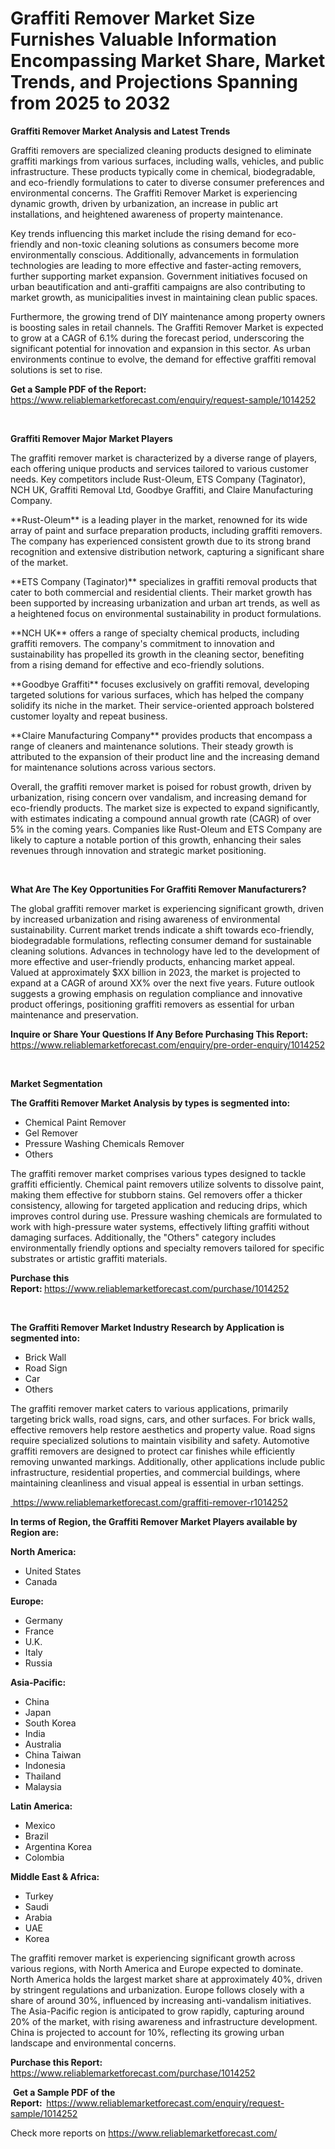 <p><h1>Graffiti Remover Market Size Furnishes Valuable Information Encompassing Market Share, Market Trends, and Projections Spanning from 2025 to 2032</h1></p><p><strong>Graffiti Remover Market Analysis and Latest Trends</strong></p>
<p><p>Graffiti removers are specialized cleaning products designed to eliminate graffiti markings from various surfaces, including walls, vehicles, and public infrastructure. These products typically come in chemical, biodegradable, and eco-friendly formulations to cater to diverse consumer preferences and environmental concerns. The Graffiti Remover Market is experiencing dynamic growth, driven by urbanization, an increase in public art installations, and heightened awareness of property maintenance.</p><p>Key trends influencing this market include the rising demand for eco-friendly and non-toxic cleaning solutions as consumers become more environmentally conscious. Additionally, advancements in formulation technologies are leading to more effective and faster-acting removers, further supporting market expansion. Government initiatives focused on urban beautification and anti-graffiti campaigns are also contributing to market growth, as municipalities invest in maintaining clean public spaces.</p><p>Furthermore, the growing trend of DIY maintenance among property owners is boosting sales in retail channels. The Graffiti Remover Market is expected to grow at a CAGR of 6.1% during the forecast period, underscoring the significant potential for innovation and expansion in this sector. As urban environments continue to evolve, the demand for effective graffiti removal solutions is set to rise.</p></p>
<p><strong>Get a Sample PDF of the Report:&nbsp;</strong> <a href="https://www.reliablemarketforecast.com/enquiry/request-sample/1014252?utm_campaign=2449&utm_medium=2&utm_source=Github&utm_content=ia&utm_term=06032025&utm_id=graffiti-remover">https://www.reliablemarketforecast.com/enquiry/request-sample/1014252</a></p>
<p>&nbsp;</p>
<p><strong>Graffiti Remover Major Market Players</strong></p>
<p><p>The graffiti remover market is characterized by a diverse range of players, each offering unique products and services tailored to various customer needs. Key competitors include Rust-Oleum, ETS Company (Taginator), NCH UK, Graffiti Removal Ltd, Goodbye Graffiti, and Claire Manufacturing Company.</p><p>**Rust-Oleum** is a leading player in the market, renowned for its wide array of paint and surface preparation products, including graffiti removers. The company has experienced consistent growth due to its strong brand recognition and extensive distribution network, capturing a significant share of the market.</p><p>**ETS Company (Taginator)** specializes in graffiti removal products that cater to both commercial and residential clients. Their market growth has been supported by increasing urbanization and urban art trends, as well as a heightened focus on environmental sustainability in product formulations.</p><p>**NCH UK** offers a range of specialty chemical products, including graffiti removers. The company's commitment to innovation and sustainability has propelled its growth in the cleaning sector, benefiting from a rising demand for effective and eco-friendly solutions.</p><p>**Goodbye Graffiti** focuses exclusively on graffiti removal, developing targeted solutions for various surfaces, which has helped the company solidify its niche in the market. Their service-oriented approach bolstered customer loyalty and repeat business.</p><p>**Claire Manufacturing Company** provides products that encompass a range of cleaners and maintenance solutions. Their steady growth is attributed to the expansion of their product line and the increasing demand for maintenance solutions across various sectors.</p><p>Overall, the graffiti remover market is poised for robust growth, driven by urbanization, rising concern over vandalism, and increasing demand for eco-friendly products. The market size is expected to expand significantly, with estimates indicating a compound annual growth rate (CAGR) of over 5% in the coming years. Companies like Rust-Oleum and ETS Company are likely to capture a notable portion of this growth, enhancing their sales revenues through innovation and strategic market positioning.</p></p>
<p>&nbsp;</p>
<p><strong>What Are The Key Opportunities For Graffiti Remover Manufacturers?</strong></p>
<p><p>The global graffiti remover market is experiencing significant growth, driven by increased urbanization and rising awareness of environmental sustainability. Current market trends indicate a shift towards eco-friendly, biodegradable formulations, reflecting consumer demand for sustainable cleaning solutions. Advances in technology have led to the development of more effective and user-friendly products, enhancing market appeal. Valued at approximately $XX billion in 2023, the market is projected to expand at a CAGR of around XX% over the next five years. Future outlook suggests a growing emphasis on regulation compliance and innovative product offerings, positioning graffiti removers as essential for urban maintenance and preservation.</p></p>
<p><strong>Inquire or Share Your Questions If Any Before Purchasing This Report:</strong> <a href="https://www.reliablemarketforecast.com/enquiry/pre-order-enquiry/1014252?utm_campaign=2449&utm_medium=2&utm_source=Github&utm_content=ia&utm_term=06032025&utm_id=graffiti-remover">https://www.reliablemarketforecast.com/enquiry/pre-order-enquiry/1014252</a></p>
<p>&nbsp;</p>
<p><strong>Market Segmentation</strong></p>
<p><strong>The Graffiti Remover Market Analysis by types is segmented into:</strong></p>
<p><ul><li>Chemical Paint Remover</li><li>Gel Remover</li><li>Pressure Washing Chemicals Remover</li><li>Others</li></ul></p>
<p><p>The graffiti remover market comprises various types designed to tackle graffiti efficiently. Chemical paint removers utilize solvents to dissolve paint, making them effective for stubborn stains. Gel removers offer a thicker consistency, allowing for targeted application and reducing drips, which improves control during use. Pressure washing chemicals are formulated to work with high-pressure water systems, effectively lifting graffiti without damaging surfaces. Additionally, the "Others" category includes environmentally friendly options and specialty removers tailored for specific substrates or artistic graffiti materials.</p></p>
<p><strong>Purchase this Report:&nbsp;</strong><a href="https://www.reliablemarketforecast.com/purchase/1014252?utm_campaign=2449&utm_medium=2&utm_source=Github&utm_content=ia&utm_term=06032025&utm_id=graffiti-remover">https://www.reliablemarketforecast.com/purchase/1014252</a></p>
<p>&nbsp;</p>
<p><strong>The Graffiti Remover Market Industry Research by Application is segmented into:</strong></p>
<p><ul><li>Brick Wall</li><li>Road Sign</li><li>Car</li><li>Others</li></ul></p>
<p><p>The graffiti remover market caters to various applications, primarily targeting brick walls, road signs, cars, and other surfaces. For brick walls, effective removers help restore aesthetics and property value. Road signs require specialized solutions to maintain visibility and safety. Automotive graffiti removers are designed to protect car finishes while efficiently removing unwanted markings. Additionally, other applications include public infrastructure, residential properties, and commercial buildings, where maintaining cleanliness and visual appeal is essential in urban settings.</p></p>
<p><a href="https://www.reliablemarketforecast.com/graffiti-remover-r1014252?utm_campaign=2449&utm_medium=2&utm_source=Github&utm_content=ia&utm_term=06032025&utm_id=graffiti-remover">&nbsp;https://www.reliablemarketforecast.com/graffiti-remover-r1014252</a></p>
<p><strong>In terms of Region, the Graffiti Remover Market Players available by Region are:</strong></p>
<p>
    <p> <strong> North America: </strong>
        <ul>
            <li>United States</li>
            <li>Canada</li>
        </ul>
        </p> 
    <p> <strong> Europe: </strong>
        <ul>
            <li>Germany</li>
            <li>France</li>
            <li>U.K.</li>
            <li>Italy</li>
            <li>Russia</li>
        </ul>
        </p> 
    <p> <strong> Asia-Pacific: </strong>
        <ul>
            <li>China</li>
            <li>Japan</li>
            <li>South Korea</li>
            <li>India</li>
            <li>Australia</li>
            <li>China Taiwan</li>
            <li>Indonesia</li>
            <li>Thailand</li>
            <li>Malaysia</li>
        </ul>
        </p> 
    <p> <strong> Latin America: </strong>
        <ul>
            <li>Mexico</li>
            <li>Brazil</li>
            <li>Argentina Korea</li>
            <li>Colombia</li>
        </ul>
        </p> 
    <p> <strong> Middle East & Africa: </strong>
        <ul>
            <li>Turkey</li>
            <li>Saudi</li>
            <li>Arabia</li>
            <li>UAE</li>
            <li>Korea</li>
        </ul>
    </p>
    </p>
<p><p>The graffiti remover market is experiencing significant growth across various regions, with North America and Europe expected to dominate. North America holds the largest market share at approximately 40%, driven by stringent regulations and urbanization. Europe follows closely with a share of around 30%, influenced by increasing anti-vandalism initiatives. The Asia-Pacific region is anticipated to grow rapidly, capturing around 20% of the market, with rising awareness and infrastructure development. China is projected to account for 10%, reflecting its growing urban landscape and environmental concerns.</p></p>
<p><strong>Purchase this Report: </strong><a href="https://www.reliablemarketforecast.com/purchase/1014252?utm_campaign=2449&utm_medium=2&utm_source=Github&utm_content=ia&utm_term=06032025&utm_id=graffiti-remover">https://www.reliablemarketforecast.com/purchase/1014252</a></p>
<p>&nbsp;<strong>Get a Sample PDF of the Report:&nbsp;&nbsp;</strong><a href="https://www.reliablemarketforecast.com/enquiry/request-sample/1014252?utm_campaign=2449&utm_medium=2&utm_source=Github&utm_content=ia&utm_term=06032025&utm_id=graffiti-remover">https://www.reliablemarketforecast.com/enquiry/request-sample/1014252</a></p>
<p><strong></strong></p>
<p>Check more reports on <a href="https://www.reliablemarketforecast.com/?utm_campaign=2449&utm_medium=2&utm_source=Github&utm_content=ia&utm_term=06032025&utm_id=graffiti-remover">https://www.reliablemarketforecast.com/</a></p>